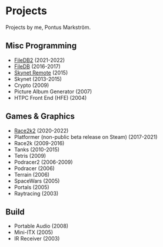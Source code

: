 # Projects

Projects by me, Pontus Markström.

## Misc Programming
* [FileDB2](https://github.com/ponmar/filedb2) (2021-2022)
* [FileDB](https://github.com/ponmar/filedb) (2016-2017)
* [Skynet Remote](https://github.com/ponmar/skynetremote) (2015)
* Skynet (2013-2015)
* Crypto (2009)
* Picture Album Generator (2007)
* HTPC Front End (HFE) (2004)

## Games & Graphics
* [Race2k2](https://drive.google.com/drive/folders/1xs8oNkufM9pY0HBzyRL5-QLYBrGgvlLj) (2020-2022)
* Platformer (non-public beta release on Steam) (2017-2021)
* Race2k (2009-2016)
* Tanks (2010-2015)
* Tetris (2009)
* Podracer2 (2006-2009)
* Podracer (2006)
* Terrain (2006)
* SpaceWars (2005)
* Portals (2005)
* Raytracing (2003)

## Build
* Portable Audio (2008)
* Mini-ITX (2005)
* IR Receiver (2003)
